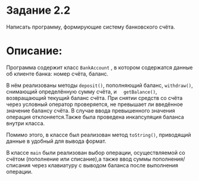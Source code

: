 # Задание 2.2

Написать программу, формирующие систему банковского счёта.

# Описание: 

Программа содержит класс `BankAccount` , в котором содержатся данные об клиенте банка: номер счёта, баланс.

В нём реализованы методы `deposit()`, пополняющий баланс, `withdraw()`, снимающий определённую сумму счёта,   и  `	getBalance()`, возвращающий текущий баланс счёта. При снятии средств со счёта через условный оператор проверяется, не превышает ли введённое значение балансу счёта. В случае ввода превышенного значения операция отклоняется.Также была проведена инкапсуляция баланса внутри класса.

Помимо этого, в классе был реализован метод `toString()`, приводящий данные в удобный для вывода формат.

В классе `main` были реализован выбор операции, осуществляемой со счётом (пополнение или списание),а также ввод суммы пополнения/списания через клавиатуру с выводом баланса после выполнения операции.